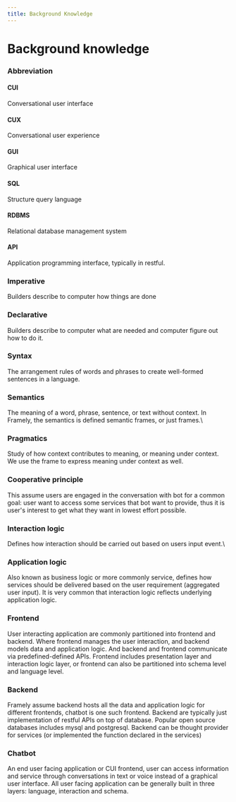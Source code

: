```yaml
---
title: Background Knowledge
---
```


# Background knowledge
### Abbreviation
#### CUI
Conversational user interface
#### CUX
Conversational user experience
#### GUI
Graphical user interface
#### SQL
Structure query language
#### RDBMS
Relational database management system
#### API
Application programming interface, typically in restful.

### Imperative
Builders describe to computer how things are done

### Declarative
Builders describe to computer what are needed and computer figure out how to do it.


### Syntax
The arrangement rules of words and phrases to create well-formed sentences in a language.

### Semantics
The meaning of a word, phrase, sentence, or text without context. In Framely, the semantics is defined semantic frames, or just frames.\

### Pragmatics
Study of how context contributes to meaning, or meaning under context. We use the frame to express meaning under context as well.

### Cooperative principle
This assume users are engaged in the conversation with bot for a common goal: user want to access some services that bot want to provide, thus it is user's interest to get what they want in lowest effort possible.

### Interaction logic
Defines how interaction should be carried out based on users input event.\

### Application logic
Also known as business logic or more commonly service, defines how services should be delivered based on the user requirement (aggregated user input). It is very common that interaction logic reflects underlying application logic.

### Frontend
User interacting application are commonly partitioned into frontend and backend. Where frontend manages the user interaction, and backend models data and application logic. And backend and frontend communicate via predefined-defined APIs. Frontend includes presentation layer and interaction logic layer, or frontend can also be partitioned into schema level and language level.

### Backend
Framely assume backend hosts all the data and application logic for different frontends, chatbot is one such frontend. Backend are typically just implementation of restful APIs on top of database. Popular open source databases includes mysql and postgresql. Backend can be thought provider for services (or implemented the function declared in the services)

### Chatbot
An end user facing application or CUI frontend, user can access information and service through conversations in text or voice instead of a graphical user interface. All user facing application can be generally built in three layers: language, interaction and schema.